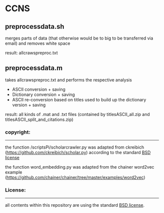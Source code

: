 # CCNS

## preprocessdata.sh
merges parts of data (that otherwise would be to big to be transferred via email) and removes white space

result: allcrawspreproc.txt

## preprocessdata.m
takes allcrawspreproc.txt and performs the respective analysis

- ASCII conversion + saving
- Dictionary conversion + saving
- ASCII re-conversion based on titles used to build up the dictionary version + saving

result: all kinds of .mat and .txt files (contained by titlesASCII_all.zip and titlesASCII_split_and_citations.zip)

### copyright:
-------
the function /scriptsPi/scholarcrawler.py was adapted from ckreibich (https://github.com/ckreibich/scholar.py) according to the standard [BSD license](http://opensource.org/licenses/BSD-2-Clause)

the function word_embedding.py was adapted from the chainer word2vec example (https://github.com/chainer/chainer/tree/master/examples/word2vec)

### License:
-------

all contents within this repository are using the standard [BSD license](http://opensource.org/licenses/BSD-2-Clause).
